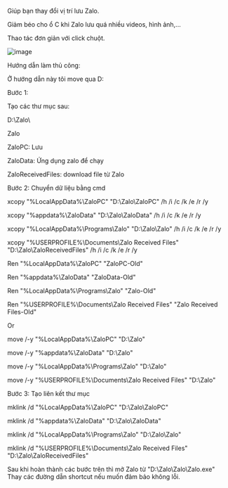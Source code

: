 Giúp bạn thay đổi vị trí lưu Zalo.

Giảm béo cho ổ C khi Zalo lưu quá nhiều videos, hình ảnh,...

Thao tác đơn giản với click chuột.

![image](https://github.com/NDWoodCompany/ZaloMove/assets/102244520/c870c8e3-3a82-403b-9eca-f9d661185d27)

Hướng dẫn làm thủ công:

Ở hướng dẫn này tôi move qua D:

Bước 1:

Tạo các thư mục sau:

D:\Zalo\

Zalo

ZaloPC: Lưu

ZaloData: Ứng dụng zalo để chạy

ZaloReceivedFiles: download file từ Zalo


Bước 2: Chuyển dữ liệu bằng cmd

xcopy "%LocalAppData%\ZaloPC" "D:\Zalo\ZaloPC" /h /i /c /k /e /r /y

xcopy "%appdata%\ZaloData" "D:\Zalo\ZaloData" /h /i /c /k /e /r /y

xcopy "%LocalAppData%\Programs\Zalo" "D:\Zalo\Zalo" /h /i /c /k /e /r /y

xcopy "%USERPROFILE%\Documents\Zalo Received Files" "D:\Zalo\ZaloReceivedFiles" /h /i /c /k /e /r /y

Ren "%LocalAppData%\ZaloPC" "ZaloPC-Old"

Ren "%appdata%\ZaloData" "ZaloData-Old"

Ren "%LocalAppData%\Programs\Zalo" "Zalo-Old"

Ren "%USERPROFILE%\Documents\Zalo Received Files" "Zalo Received Files-Old"


Or

move /-y "%LocalAppData%\ZaloPC" "D:\Zalo"

move /-y "%appdata%\ZaloData" "D:\Zalo"

move /-y "%LocalAppData%\Programs\Zalo" "D:\Zalo"

move /-y "%USERPROFILE%\Documents\Zalo Received Files" "D:\Zalo"



Bước 3: Tạo liên kết thư mục

mklink /d "%LocalAppData%\ZaloPC" "D:\Zalo\ZaloPC"

mklink /d "%appdata%\ZaloData" "D:\Zalo\ZaloData"

mklink /d "%LocalAppData%\Programs\Zalo" "D:\Zalo\Zalo"

mklink /d "%USERPROFILE%\Documents\Zalo Received Files" "D:\Zalo\ZaloReceivedFiles"



Sau khi hoàn thành các bước trên thì mở Zalo từ "D:\Zalo\Zalo\Zalo.exe" Thay các đường dẫn shortcut nếu muốn đảm bảo không lỗi.
